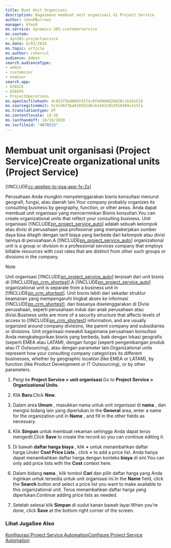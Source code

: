 ```yaml
---
title: Buat Unit Organisasi
description: Bagaimana membuat unit organisasi di Project Service
author: JohnPBurrows
manager: kfend
ms.service: dynamics-365-customerservice
ms.custom:
- dyn365-projectservice
ms.date: 8/03/2018
ms.topic: article
ms.author: ruhercul
audience: Admin
search.audienceType:
- admin
- customizer
- enduser
search.app:
- D365CE
- D365PS
- ProjectOperations
ms.openlocfilehash: 4c653f5bd066fd174c8fb0996820628c1b281519
ms.sourcegitcommit: 5c4c9bf3ba018562d6cb3443c01d550489c415fa
ms.translationtype: HT
ms.contentlocale: id-ID
ms.lasthandoff: 10/16/2020
ms.locfileid: "4078533"
---
```

# <a name="create-organizational-units-project-service"></a><span data-ttu-id="11294-103">Membuat unit organisasi (Project Service)</span><span class="sxs-lookup"><span data-stu-id="11294-103">Create organizational units (Project Service)</span></span>

[!INCLUDE[cc-applies-to-psa-app-1x-2x](../includes/cc-applies-to-psa-app-1x-2x.md)]

<span data-ttu-id="11294-104">Perusahaan Anda mungkin menyelenggarakan bisnis konsultasi menurut geografi, fungsi, atau daerah lain.</span><span class="sxs-lookup"><span data-stu-id="11294-104">Your company probably organizes its consulting business by geography, function, or other areas.</span></span> <span data-ttu-id="11294-105">Anda dapat membuat unit organisasi yang mencerminkan Bisnis konsultan.</span><span class="sxs-lookup"><span data-stu-id="11294-105">You can create organizational units that reflect your consulting business.</span></span> <span data-ttu-id="11294-106">Unit organisasi [!INCLUDE[pn_project_service_auto](../includes/pn-project-service-auto.md)] adalah sebuah kelompok atau divisi di perusahaan jasa profesional yang mempekerjakan sumber daya bisa ditagih dengan tarif biaya yang berbeda dari kelompok atau divisi lainnya di perusahaan.</span><span class="sxs-lookup"><span data-stu-id="11294-106">A [!INCLUDE[pn_project_service_auto](../includes/pn-project-service-auto.md)] organizational unit is a group or division in a professional services company that employs billable resources with cost rates that are distinct from other such groups or divisions in the company.</span></span>  
  
> [!NOTE]
>  <span data-ttu-id="11294-107">Unit organisasi [!INCLUDE[pn_project_service_auto](../includes/pn-project-service-auto.md)] terpisah dari unit bisnis di [!INCLUDE[pn_crm_shortest](../includes/pn-crm-shortest.md)].</span><span class="sxs-lookup"><span data-stu-id="11294-107">A [!INCLUDE[pn_project_service_auto](../includes/pn-project-service-auto.md)] organizational unit is separate from a business unit in [!INCLUDE[pn_crm_shortest](../includes/pn-crm-shortest.md)].</span></span> <span data-ttu-id="11294-108">Unit bisnis lebih dari sekadar struktur keamanan yang mempengaruhi tingkat akses ke informasi [!INCLUDE[pn_crm_shortest](../includes/pn-crm-shortest.md)], dan biasanya diselenggarakan di Divisi perusahaan, seperti perusahaan induk dan anak perusahaan atau divisi.</span><span class="sxs-lookup"><span data-stu-id="11294-108">Business units are more of a security structure that affects levels of access to [!INCLUDE[pn_crm_shortest](../includes/pn-crm-shortest.md)] information, and are usually organized around company divisions, like parent company and subsidiaries or divisions.</span></span> <span data-ttu-id="11294-109">Unit organisasi mewakili bagaimana perusahaan konsultasi Anda mengkategorikan bisnis yang berbeda, baik dengan lokasi geografis (seperti EMEA atau LATAM), dengan fungsi (seperti pengembangan produk atau IT Outsourcing), atau dengan parameter lain.</span><span class="sxs-lookup"><span data-stu-id="11294-109">Organizational units represent how your consulting company categorizes its different businesses, whether by geographic location (like EMEA or LATAM), by function (like Product Development or IT Outsourcing), or by other parameters.</span></span>  
  
1.  <span data-ttu-id="11294-110">Pergi ke **Project Service > unit organisasi**.</span><span class="sxs-lookup"><span data-stu-id="11294-110">Go to **Project Service > Organizational Units**.</span></span>  
  
2.  <span data-ttu-id="11294-111">Klik **Baru**.</span><span class="sxs-lookup"><span data-stu-id="11294-111">Click **New**.</span></span>  
  
3.  <span data-ttu-id="11294-112">Dalam area **Umum** , masukkan nama untuk unit organisasi di **nama** , dan mengisi bidang lain yang diperlukan.</span><span class="sxs-lookup"><span data-stu-id="11294-112">In the **General** area, enter a name for the organization unit in **Name** , and fill in the other fields as necessary.</span></span>  
  
4.  <span data-ttu-id="11294-113">Klik **Simpan** untuk membuat rekaman sehingga Anda dapat terus mengedit.</span><span class="sxs-lookup"><span data-stu-id="11294-113">Click **Save** to create the record so you can continue editing it.</span></span>  
  
5.  <span data-ttu-id="11294-114">Di bawah **daftar harga biaya** , klik **+** untuk menambahkan daftar harga.</span><span class="sxs-lookup"><span data-stu-id="11294-114">Under **Cost Price Lists** , click **+** to add a price list.</span></span> <span data-ttu-id="11294-115">Anda hanya dapat menambahkan daftar harga dengan konteks **biaya** di sini.</span><span class="sxs-lookup"><span data-stu-id="11294-115">You can only add price lists with the **Cost** context here.</span></span>  
  
6.  <span data-ttu-id="11294-116">Dalam bidang **nama** , klik tombol **Cari** dan pilih daftar harga yang Anda inginkan untuk tersedia untuk unit organisasi ini.</span><span class="sxs-lookup"><span data-stu-id="11294-116">In the **Name** field, click the **Search** button and select a price list you want to make available to this organizational unit.</span></span> <span data-ttu-id="11294-117">Terus menambahkan daftar harga yang diperlukan.</span><span class="sxs-lookup"><span data-stu-id="11294-117">Continue adding price lists as needed.</span></span>  
  
7.  <span data-ttu-id="11294-118">Setelah selesai klik **Simpan** di sudut kanan bawah layar.</span><span class="sxs-lookup"><span data-stu-id="11294-118">When you’re done, click **Save** at the bottom right corner of the screen.</span></span>  
  
### <a name="see-also"></a><span data-ttu-id="11294-119">Lihat Juga</span><span class="sxs-lookup"><span data-stu-id="11294-119">See Also</span></span>  
 [<span data-ttu-id="11294-120">Konfigurasi Project Service Automation</span><span class="sxs-lookup"><span data-stu-id="11294-120">Configure Project Service Automation</span></span>](../psa/configure.md)
